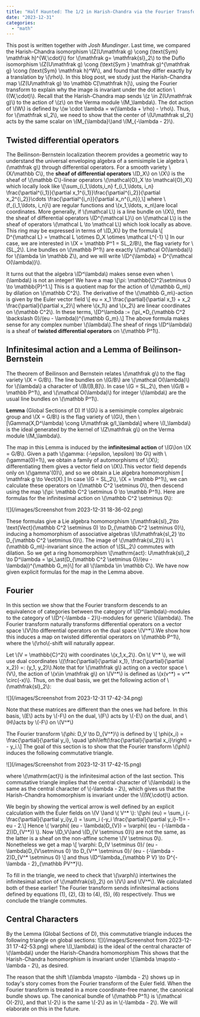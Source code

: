 ```yaml
---
title: "Half Haunted: The 1/2 in Harish-Chandra via the Fourier Transform"
date: "2023-12-31"
categories: 
  - "math"
---
```


This post is written together *with Josh Mundinger*. Last time, we compared the Harish-Chandra isomorphism \\(Z(U\mathfrak g) \cong (\text{Sym} \mathfrak h)^{W,\cdot}\\) for \\(\mathfrak g=  \mathfrak{sl}\_2\\) to the Duflo isomorphism \\(Z(U\mathfrak g) \cong (\text{Sym } \mathfrak g)^{\mathfrak g} \cong (\text{Sym} \mathfrak h)^W\\), and found that they differ exactly by a translation by \\(\rho\\). In this blog post, we study just the Harish-Chandra map \\(Z(U\mathfrak g) \to \mathbb C[\mathfrak h]\\), using the Fourier transform to explain why the image is invariant under the dot action \\((W,\cdot)\\). Recall that the Harish-Chandra map sends \\(z \in Z(U\mathfrak g)\\) to the action of \\(z\\) on the Verma module \\(M_\lambda\\). The dot action of \\(W\\) is defined by \\(w \cdot \lambda = w(\lambda + \rho) - \rho\\). Thus, 
for \\(\mathfrak sl_2\\), we need to show that the center of \\(U\mathfrak sl_2\\) acts by the same scalar on \\(M_{\lambda}\\)and \\(M_{-\lambda - 2}\\).

## Twisted differential operators
The Beilinson-Bernstein localization theorem provides a geometric way to understand the universal enveloping algebra of a semisimple Lie algebra \\(\mathfrak g\\) through differential operators.
For a smooth variety \\(X/\mathbb C\\), the **sheaf of differential operators** \\(D_X\\) on \\(X\\) is the sheaf of \\(\mathbb C\\)-linear operators \\(\mathcal{O}\_X \to \mathcal{O}\_X\\) which locally look like 
\\[\sum_{i\_1,\ldots,i\_n} f_{i\_1,\ldots, i\_n} \frac{\partial^{i\_1}}{\partial x\_1^{i\_1}}\frac{\partial^{i\_2}}{\partial x\_2^{i\_2}}\cdots \frac{\partial^{i\_n}}{\partial x\_n^{i_n}},\\]
where \\(f_{i\_1,\ldots, i\_n}\\) are regular functions and \\(x_1,\ldots, x_n\\)are local coordinates.
More generally, if \\(\mathcal L\\) is a line bundle on \\(X\\), then the sheaf of differential operators \\(D^{\mathcal L}\\) on \\(\mathcal L\\) is the sheaf of operators \\(\mathcal L \to \mathcal L\\) which look locally as above. This ring may be expressed in terms of \\(D_X\\) by the formula 
\\[ D^{\mathcal L}  = \mathcal L \otimes D_X \otimes \mathcal L^{-1} \\]
In our case, we are interested in \\(X = \mathbb P^1 = SL_2/B\\), the flag variety for \\(SL_2\\).
Line bundles on \\(\mathbb P^1\\) are exactly \\(\mathcal O(\lambda)\\) for \\(\lambda \in \mathbb Z\\),
and we will write \\(D^{\lambda} = D^{\mathcal O(\lambda)}\\).

It turns out that the algebra \\(D^\lambda\\) makes sense even when \\(\lambda\\) is not an integer!
We have a map 
\\[\pi: \mathbb{C}^2\setminus 0 \to \mathbb{P}^1.\\]
This is a quotient map for the action of \\(\mathbb G_m\\) by dilation on \\(\mathbb C^2\\).
The derivative of the \\(\mathbb G_m\\)-action is given by the Euler vector field 
\\[ eu = x_1 \frac{\partial}{\partial x_1} + x_2 \frac{\partial}{\partial x_2}\\]
where \\(x_1\\) and \\(x_2\\) are linear coordinates on \\(\mathbb C^2\\).
In these terms,
\\[D^\lambda := (\pi_*D_{\mathbb C^2 \backslash 0}/(eu - \lambda))^{\mathbb G_m}.\\]
The above formula makes sense for any complex number \\(\lambda\\).The sheaf of rings \\(D^\lambda\\) is a sheaf of **twisted differential operators** on \\(\mathbb P^1\\).

## Infinitesimal action and a Lemma of Beilinson-Bernstein

The theorem of Beilinson and Bernstein relates \\(\mathfrak g\\) to the flag variety \\(X = G/B\\).
The line bundles on \\(G/B\\) are \\(\mathcal O(\lambda)\\) for \\(\lambda\\) a character of \\(B/[B,B]\\). 
In case \\(G = SL_2\\), then \\(G/B = \mathbb P^1\\), and \\(\mathcal O(\lambda)\\) for integer \\(\lambda\\) are the usual line bundles on \\(\mathbb P^1\\).


**Lemma** (Global Sections of D)
    If \\(G\\) is a semisimple complex algebraic group and \\(X = G/B\\) is the flag variety of \\(G\\), then 
    \\[\Gamma(X,D^\lambda) \cong U\mathfrak g/I_\lambda\\]
    where \\(I_\lambda\\) is the ideal generated by the kernel of \\(Z\mathfrak g\\) on the Verma module \\(M_\lambda\\).

The map in this Lemma is induced by the **infinitesimal action** of \\(G\\)on \\(X = G/B\\).
Given a path \\(\gamma: (-\epsilon, \epsilon) \to G\\) with \\(\gamma(0)=1\\), we obtain a family of automorphisms of \\(X\\); differentiating them gives a vector field on \\(X\\).This vector field depends only on \\(\gamma'(0)\\), and so we obtain a Lie algebra homomorphism
\[ \mathfrak g \to Vect(X).\]
In case \\(G = SL_2\\), \\(X = \mathbb P^1\\), we can calculate these operators on \\(\mathbb C^2 \setminus 0\\), then descend using the map \\(\pi: \mathbb C^2 \setminus 0 \to \mathbb P^1\\).
Here are formulas for the infinitesimal action on \\(\mathbb C^2 \setminus 0\\):

![](/images/Screenshot from 2023-12-31 18-36-02.png) 

These formulas give a Lie algebra homomorphism \\(\mathfrak{sl}\_2\to \text{Vect}(\mathbb C^2 \setminus 0) \to D\_{\mathbb C^2 \setminus 0}\\),
inducing a homomorphism of associative algebras \\(U\mathfrak{sl\_2} \to D_{\mathbb C^2 \setminus 0}\\).
The image of \\(\mathfrak{sl_2}\\) is \\(\mathbb G_m\\)-invariant since the action of \\(SL_2\\) commutes with dilation.
So we get a ring homomorphism
\\[\mathrm{act}: U\mathfrak{sl}\_2 \to D^\lambda = \pi_\ast(D_{\mathbb C^2 \setminus 0}/(eu - \lambda))^{\mathbb G_m}\\]
for all \\(\lambda \in \mathbb C\\).
We have now given explicit formulas for the map in the Lemma above.


## Fourier
In this section we show that the Fourier transform descends to an equivalence of categories between the category of \\(D^\lambda\\)-modules to the category of \\(D^{-\lambda - 2}\\)-modules for generic \\(\lambda\\). The Fourier transform naturally transforms differential operators on a vector space \\(V\\)to differential operators on the dual space \\(V^\*\\).We show how this induces a map on twisted differential operators on \\(\mathbb P^1\\), where the \\(\rho\\(-shift will naturally appear.

Let \\(V = \mathbb{C}^2\\) with coordinates \\(x_1,x_2\\). On \\( V^\* \\), we will use dual coordinates  \\((\frac{\partial}{\partial x_1}, \frac{\partial}{\partial x_2}) =: (y_1, y_2)\\).Note that for \\(\mathfrak g\\) acting on a vector space \\(V\\), the action of \\(x\in \mathfrak g\\) on \\(V^*\\) is defined as \\(x(v^\*) = v^\* \circ(-x)\\).
Thus, on the dual basis, we get the following action of \\(\mathfrak{sl}_2\\):

![](/images/Screenshot from 2023-12-31 17-42-34.png)


Note that these matrices are different than the ones we had before. In this basis, \\(E\\) acts by \\(-F\\) on the dual, \\(F\\) acts by \\(-E\\) on the dual, and \\(H\\)acts by \\(-F\\) on \\(V^*\\)

The Fourier transform \\(\phi: D_V \to D_{V^*}\\) is defined by 
\\[ \phi(x_i) = \frac{\partial}{\partial y_i}, \quad \phi\left(\frac{\partial}{\partial x_i}\right) = - y_i.\\]
The goal of this section is to show that the Fourier transform \\(\phi\\) induces the following commutative triangle.

![](/images/Screenshot from 2023-12-31 17-42-15.png)

where \\(\mathrm{act}\\) is the infinitesimal action of the last section.
This commutative triangle implies that the central character of \\(\lambda\\) is the same as the central character of \\(-\lambda - 2\\), which gives us that the Harish-Chandra homomorphism is invariant under the \\((W,\cdot)\\) action.

We begin by showing the vertical arrow is well defined by an explicit calculation with the Euler fields on \\(V \\)and \\( V^* \\):
\\[\phi (eu) = \sum_i (-\frac{\partial}{\partial y\_i}y\_i) = \sum_i (-y_i \frac{\partial}{\partial y_i}-1)= -eu - 2.\\]
Hence \\( \varphi( (eu - \lambda)D\_{V}) = \varphi( (eu - (-\lambda - 2))D\_{V^\*}) \\).
Now \\(D_V\\)and \\(D_{V \setminus 0}\\) are not the same, as the latter is a sheaf on the non-affine scheme \\(V \setminus 0\\). Nonetheless we get a map
\\[ \varphi: D_{V \setminus 0}/ (eu - \lambda)D_{V\setminus 0} \to D_{V^* \setminus 0}/ (eu - (-\lambda - 2)D_{V^* \setminus 0} \\]
and thus \\(D^\lambda_{\mathbb P V} \to D^{-\lambda - 2}_{\mathbb PV^*}\\).

To fill in the triangle, we need to check that \\(\varphi\\) intertwines the infinitesimal action of \\(\mathfrak{sl}_2\\) on \\(V\\) and \\(V^*\\).
We calculated both of these earlier! The Fourier transform sends infinitesimal actions defined by equations (1), (2), (3) to (4), (5), (6) respectively. Thus we conclude the triangle commutes.

## Central Characters
By the Lemma (Global Sections of D), this commutative triangle induces the following triangle on global sections:
![](/images/Screenshot from 2023-12-31 17-42-53.png)
where \\(I_\lambda\\) is the ideal of the central character of \\(\lambda\\) under the Harish-Chandra homomorphism
This shows that the Harish-Chandra homomorphism is invariant under \\(\lambda \mapsto -\lambda - 2\\), as desired.

The reason that the shift \\(\lambda \mapsto -\lambda - 2\\) shows up in today's story comes from the Fourier transform of the Euler field. When the Fourier transform is treated in a more coordinate-free manner, the canonical bundle shows up. The canonical bundle of \\(\mathbb P^1\\) is \\(\mathcal O(-2)\\), and that \\(-2\\) is the same \\(-2\\) as in \\(-\lambda - 2\\). We will elaborate on this in the future.
